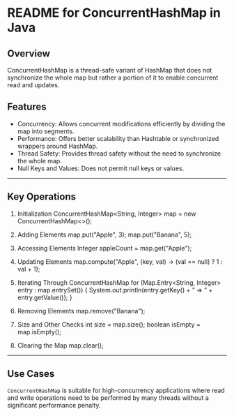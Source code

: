 # README for ConcurrentHashMap in Java

## Overview

ConcurrentHashMap is a thread-safe variant of HashMap that does not synchronize the whole map but rather a portion of it to enable concurrent read and updates.

## Features

- Concurrency: Allows concurrent modifications efficiently by dividing the map into segments.
- Performance: Offers better scalability than Hashtable or synchronized wrappers around HashMap.
- Thread Safety: Provides thread safety without the need to synchronize the whole map.
- Null Keys and Values: Does not permit null keys or values.

---

## Key Operations

1. Initialization
   ConcurrentHashMap<String, Integer> map = new ConcurrentHashMap<>();

2. Adding Elements
   map.put("Apple", 3);
   map.put("Banana", 5);

3. Accessing Elements
   Integer appleCount = map.get("Apple");

4. Updating Elements
   map.compute("Apple", (key, val) -> (val == null) ? 1 : val + 1);

5. Iterating Through ConcurrentHashMap
   for (Map.Entry<String, Integer> entry : map.entrySet()) {
   System.out.println(entry.getKey() + " => " + entry.getValue());
   }

6. Removing Elements
   map.remove("Banana");

7. Size and Other Checks
   int size = map.size();
   boolean isEmpty = map.isEmpty();

8. Clearing the Map
   map.clear();

---

## Use Cases

`ConcurrentHashMap` is suitable for high-concurrency applications where read and write operations need to be performed by many threads without a significant performance penalty.
